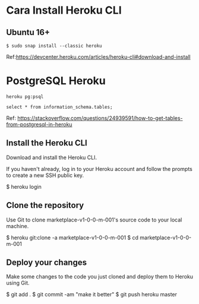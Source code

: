 # Cara Install Heroku CLI

## Ubuntu 16+
```
$ sudo snap install --classic heroku
```
Ref:https://devcenter.heroku.com/articles/heroku-cli#download-and-install


# PostgreSQL Heroku
```
heroku pg:psql

select * from information_schema.tables;
```
Ref: https://stackoverflow.com/questions/24939591/how-to-get-tables-from-postgresql-in-heroku



## Install the Heroku CLI

Download and install the Heroku CLI.

If you haven't already, log in to your Heroku account and follow the prompts to create a new SSH public key.

$ heroku login

## Clone the repository

Use Git to clone marketplace-v1-0-0-m-001's source code to your local machine.

$ heroku git:clone -a marketplace-v1-0-0-m-001
$ cd marketplace-v1-0-0-m-001

## Deploy your changes

Make some changes to the code you just cloned and deploy them to Heroku using Git.

$ git add .
$ git commit -am "make it better"
$ git push heroku master


